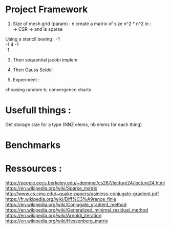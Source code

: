 # Project Framework 

1) Size of mesh grid (param) : n
create a matrix of size n^2 * n^2 in :  
    -> CSR
    -> and is sparse

Using a stencil beeing : 
    -1  
  -1 4 -1  
    -1  

3) Then sequential jacobi implem
2) Then Gauss Seidel

4) Experiment : 

choosing random b; 
convergence charts

# Usefull things : 
Get storage size for a type
(NNZ elems, nb elems for each thing)

# Benchmarks


# Ressources : 
https://people.eecs.berkeley.edu/~demmel/cs267/lecture24/lecture24.html  
https://en.wikipedia.org/wiki/Sparse_matrix
http://www.cs.cmu.edu/~quake-papers/painless-conjugate-gradient.pdf
https://fr.wikipedia.org/wiki/Diff%C3%A9rence_finie
https://en.wikipedia.org/wiki/Conjugate_gradient_method
https://en.wikipedia.org/wiki/Generalized_minimal_residual_method
https://en.wikipedia.org/wiki/Arnoldi_iteration
https://en.wikipedia.org/wiki/Hessenberg_matrix
